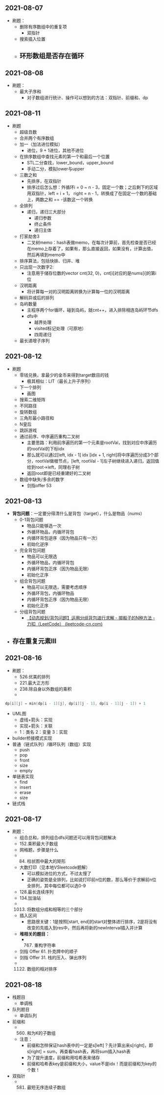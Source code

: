 ## 2021-08-07

-   刷题：
    -   删除有序数组中的重复项
        -   双指针
    -   搜索插入位置
    -   环形数组是否存在循环
        -   

## 2021-08-08

-   刷题：
    -   最大子序和
        -   对子数组进行统计、操作可以想到的方法：双指针、前缀和、dp

## 2021-08-11

-   刷题
    -   超级丑数
    -   合并两个有序数组
    -   加一（加法进位模拟）
        -   进位，9 + 1进位，其他不进位
    -   在排序数组中查找元素的第一个和最后一个位置
        -   STL二分查找，lower_bound，upper_bound
        -   手动二分，模拟lower与upper
    -   三数之和
        -   先排序，在双指针
        -   排序过后怎么想：外循环i = 0 ~ n - 3，固定一个数；之后剩下的区域用双指针，left = i + 1， right = n - 1，转换成了在固定一个数的基础上，两数之和 == -该数这一个转换
    -   全排列
        -   递归，递归三大部分
            -   递归参数
            -   终止条件
            -   递归主体
    -   打家劫舍3
        -   二叉树memo：hash表做memo，在每次计算前，首先检查是否已经在memo上存着了，如果有，那么直接返回，如果没有，计算出值，然后再填到memo中
    -   排序算法，包括快排、归并、堆
    -   只出现一次数字2:
        -   注意用于储存位数的vector<int> cnt(32, 0)，cnt[i]对应的是nums[i]的第i位
    -   汉明距离
        -   将计算每一对的汉明距离转换为计算每一位的汉明距离
    -   解码异或后的排列
    -   岛屿数量
        -   主程序两个for循环，碰到岛屿，就cnt++，进入排除相连岛屿环节dfs
        -   dfs中
            -   越界处理
            -   visited标记处理（可原地）
            -   四周递归
    -   最长递增子序列

## 2021-08-12

-   刷题
    -   零钱兑换，拿最少的金币来得到target数目的钱
        -   极其相似：LIT（最长上升子序列）
    -   下一个排列
        -   画图
    -   搜索二维矩阵
    -   不同路径
    -   旋转数组
    -   三角形最小路径和
    -   N皇后
    -   跳跃游戏
    -   通过前序、中序遍历重构二叉树
        -   主要思路：利用前序遍历的第一个元素是rootVal，找到对应中序遍历的rootVal的下标idx
        -   那么就可以通过[left, idx - 1] idx [idx + 1, right]将中序遍历分成3个部分，rootVal做根节点，[left, rootVal - 1]左子树继续进入递归，返回值给到root->left，同理右子树
        -   返回root即是已经重建好的二叉树
    -   数组中缺失/多余的数字
        -   剑指offer 53

## 2021-08-13

-   **背包问题**：一定要分得清什么是背包（target），什么是物品（nums）
    -   0-1背包问题
        -   物品只能够选一次
        -   外循环物品，内循环背包
        -   内循环背包逆序（因为物品只有一次）
        -   初始化逆序
    -   完全背包问题
        -   物品可以无限选
        -   外循环物品，内循环背包
        -   内循环背包正序（因为物品无限）
        -   初始化正序
    -   组合背包问题
        -   物品可以无限选，需要考虑顺序
        -   外循环背包，内循环物品
        -   内循环背包正序（因为物品无限）
        -   初始化正序
    -   分组背包问题
        -   [【动态规划/背包问题】运用分组背包进行求解 - 掷骰子的N种方法 - 力扣（LeetCode） (leetcode-cn.com)](https://leetcode-cn.com/problems/number-of-dice-rolls-with-target-sum/solution/dong-tai-gui-hua-bei-bao-wen-ti-yun-yong-axtf/)
-   存在重复元素III
    -   

## 2021-08-16

-   刷题：
    -   526.优美的排列
    -   221.最大正方形
    -   238.除自身以外数组的乘积
    -   

```c++
dp[i][j] = min(dp[i - 1][j], dp[i][j - 1], dp[i - 1][j - 1]) + 1
```

-   UML图
    -   虚线+箭头：实现
    -   实现+箭头：关联
    -   1：类名 2：变量 3：实现
-   builder桥接模式实现
-   普通（链式队列）/循环队列（数组）实现
    -   push
    -   pop
    -   front
    -   size
    -   empty
-   单链表实现
    -   find
    -   insert
    -   erase
    -   size
-   链式栈

## 2021-08-17

-   刷题：
    -   组合总和，排列组合dfs问题还可以用背包问题解决
    -   152.乘积最大子数组
    -   网格题，步骤是什么
    -   84.  柱状图中最大的矩形
    -   大数打印（见本地VSleetcode题解）
        -   可以模拟进位的方式，不过太慢了
        -   正确的姿势是全排列，比如说打印前n位的数，那么等价于求解前n位全排列，其中每位都可以选0-9
    -   128.最长连续序列
    -   134.加油站
    -   1013.  将数组分成和相等的三个部分
    -   插入区间
        -   思路很关键：1是按照[start, end]的start对整体进行排序，2是将没有改变的先插入到res中，然后再将新的newInterval插入并计算
    -   **堆相关的题目：**
        -   767.  重构字符串
    -   剑指 Offer 61. 扑克牌中的顺子
    -   剑指 Offer 31. 栈的压入、弹出序列
    -   1122. 数组的相对排序

## 2021-08-18

-   栈题目
    -   单调栈
-   队列题目
    -   单调队列
-   前缀和
    -   560. 和为K的子数组
    -   注意：
        -   前缀和怎样保证hash表中的一定是s[left]？先计算出来s[right]，即s[right] = sum，再查看hash表，再将sum插入hash表
        -   为了提升速度，前缀和用哈希表来储存
        -   前缀和哈希表key是前缀和大小，value不是idx！而是前缀和为key的个数！
-   双指针
    -   581. 最短无序连续子数组
